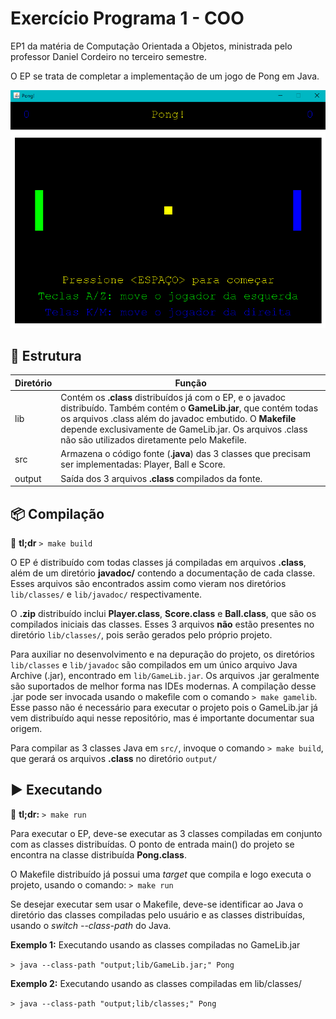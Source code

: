 # Exercício Programa 1 - COO
EP1 da matéria de Computação Orientada a Objetos, ministrada pelo professor Daniel Cordeiro no terceiro semestre.

O EP se trata de completar a implementação de um jogo de Pong em Java.

![Print do jogo Pong deste projeto](exemplo.png)

## :file_folder: Estrutura
|Diretório|Função|
|-|-|
|lib|Contém os **.class** distribuídos já com o EP, e o javadoc distribuído. Também contém o **GameLib.jar**, que contém todas os arquivos .class além do javadoc embutido. O **Makefile** depende exclusivamente de GameLib.jar. Os arquivos .class não são utilizados diretamente pelo Makefile.|
|src|Armazena o código fonte (**.java**) das 3 classes que precisam ser implementadas: Player, Ball e Score.|
|output|Saída dos 3 arquivos **.class** compilados da fonte.|

## :package: Compilação
:cowboy_hat_face: **tl;dr** ```> make build```

O EP é distribuído com todas classes já compiladas em arquivos **.class**, além de um diretório **javadoc/** contendo a documentação de cada classe. Esses arquivos são encontrados assim como vieram nos diretórios ```lib/classes/``` e ```lib/javadoc/``` respectivamente.

O **.zip** distribuído inclui **Player.class**, **Score.class** e **Ball.class**, que são os compilados iniciais das classes. Esses  3 arquivos **não** estão presentes no diretório ```lib/classes/```, pois serão gerados pelo próprio projeto.

Para auxiliar no desenvolvimento e na depuração do projeto, os diretórios ```lib/classes``` e ```lib/javadoc``` são compilados em um único arquivo Java Archive (.jar), encontrado em ```lib/GameLib.jar```. Os arquivos .jar geralmente são suportados de melhor forma nas IDEs modernas. A compilação desse .jar pode ser invocada usando o makefile com o comando ```> make gamelib```. Esse passo não é necessário para executar o projeto pois o GameLib.jar já vem distribuído aqui nesse repositório, mas é importante documentar sua origem.

Para compilar as 3 classes Java em ```src/```, invoque o comando ```> make build```, que gerará os arquivos **.class** no diretório ```output/```

## :arrow_forward: Executando
🤠 **tl;dr:** ```> make run``` 

Para executar o EP, deve-se executar as 3 classes compiladas em conjunto com as classes distribuídas. O ponto de entrada main() do projeto se encontra na classe distribuída **Pong.class**.

O Makefile distribuído já possui uma _target_ que compila e logo executa o projeto, usando o comando: ```> make run```

Se desejar executar sem usar o Makefile, deve-se identificar ao Java o diretório das classes compiladas pelo usuário e as classes distribuídas, usando o _switch --class-path_ do Java.

**Exemplo 1:** Executando usando as classes compiladas no GameLib.jar

```> java --class-path "output;lib/GameLib.jar;" Pong```

**Exemplo 2:** Executando usando as classes compiladas em lib/classes/

```> java --class-path "output;lib/classes;" Pong```